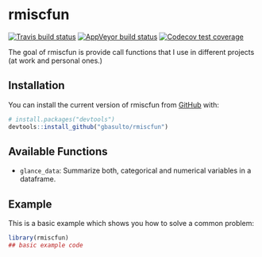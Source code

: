 
<!-- README.md is generated from README.Rmd. Please edit that file -->
rmiscfun
========

<!-- badges: start -->
[![Travis build status](https://travis-ci.org/gbasulto/rmiscfun.svg?branch=master)](https://travis-ci.org/gbasulto/rmiscfun) [![AppVeyor build status](https://ci.appveyor.com/api/projects/status/github/gbasulto/rmiscfun?branch=master&svg=true)](https://ci.appveyor.com/project/gbasulto/rmiscfun) [![Codecov test coverage](https://codecov.io/gh/gbasulto/rmiscfun/branch/master/graph/badge.svg)](https://codecov.io/gh/gbasulto/rmiscfun?branch=master) <!-- badges: end -->

The goal of rmiscfun is provide call functions that I use in different projects (at work and personal ones.)

Installation
------------

You can install the current version of rmiscfun from [GitHub](https://github.com/) with:

``` r
# install.packages("devtools")
devtools::install_github("gbasulto/rmiscfun")
```

Available Functions
-------------------

-   `glance_data`: Summarize both, categorical and numerical variables in a dataframe.

Example
-------

This is a basic example which shows you how to solve a common problem:

``` r
library(rmiscfun)
## basic example code
```
